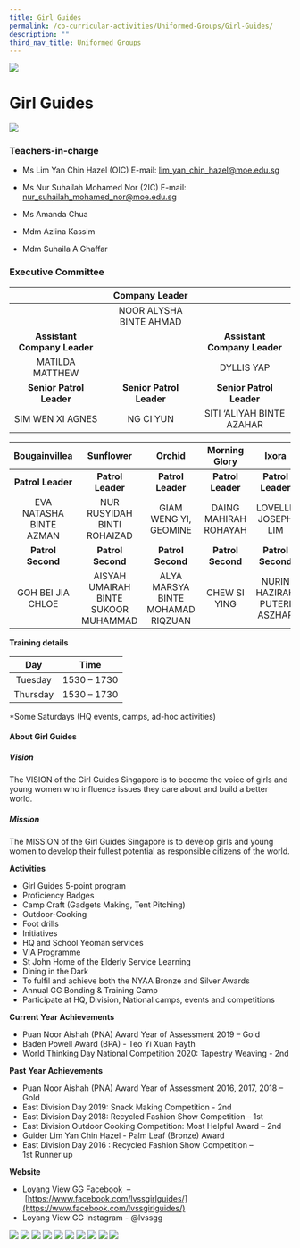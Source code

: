 ```yaml
---
title: Girl Guides
permalink: /co-curricular-activities/Uniformed-Groups/Girl-Guides/
description: ""
third_nav_title: Uniformed Groups
---
```

![](/images/Banner.jpg)

Girl Guides
===========

![](/images/GG.jpeg)

### Teachers-in-charge

  

*   Ms Lim Yan Chin Hazel (OIC)  E-mail: lim_yan_chin_hazel@moe.edu.sg
*   Ms Nur Suhailah Mohamed Nor (2IC)  E-mail: nur_suhailah_mohamed_nor@moe.edu.sg
*   Ms Amanda Chua   
    
*   Mdm Azlina Kassim   
    
*   Mdm Suhaila A Ghaffar  
    

  

### Executive Committee

|                              |    **Company Leader**    |                              |
|:----------------------------:|:------------------------:|:----------------------------:|
|                              |  NOOR ALYSHA BINTE AHMAD |                              |
| **Assistant Company Leader** |                          | **Assistant Company Leader** |
|        MATILDA MATTHEW       |                          |          DYLLIS YAP          |
|   **Senior Patrol Leader**   | **Senior Patrol Leader** |   **Senior Patrol Leader**   |
|       SIM WEN XI AGNES       |         NG CI YUN        |   SITI ‘ALIYAH BINTE AZAHAR  |





|    **Bougainvillea**    |             **Sunflower**            |             **Orchid**            |   **Morning Glory**   |          **Ixora**          |           **Jasmine**           |      **Hibiscus**     |
|:-----------------------:|:------------------------------------:|:---------------------------------:|:---------------------:|:---------------------------:|:-------------------------------:|:---------------------:|
|    **Patrol Leader**    |           **Patrol Leader**          |         **Patrol Leader**         |   **Patrol Leader**   |      **Patrol Leader**      |        **Patrol Leader**        |   **Patrol Leader**   |
| EVA NATASHA BINTE AZMAN |      NUR RUSYIDAH BINTI ROHAIZAD     |       GIAM WENG YI, GEOMINE       | DAING MAHIRAH ROHAYAH |      LOVELLE JOSEPH LIM     |   THEONE FRANCZESKA L MARTINEZ  | KIRIYADEVI D/O GANESH |
|    **Patrol Second**    |           **Patrol Second**          |         **Patrol Second**         |   **Patrol Second**   |      **Patrol Second**      |        **Patrol Second**        |   **Patrol Second**   |
|    GOH BEI JIA CHLOE    | AISYAH UMAIRAH BINTE SUKOOR MUHAMMAD | ALYA MARSYA BINTE MOHAMAD RIQZUAN |      CHEW SI YING     | NURIN HAZIRAH PUTERI ASZHAR | NUR UMAIRAH BINTE MOHAMED AZRIN |    LOO WAI YAN JOAN   |









**Training details**

|  **Day** |   **Time**  |
|:--------:|:-----------:|
|  Tuesday | 1530 – 1730 |
| Thursday | 1530 – 1730 |


 

\*Some Saturdays (HQ events, camps, ad-hoc activities)


#### About Girl Guides

##### **Vision**

The VISION of the Girl Guides Singapore is to become the voice of girls and young women who influence issues they care about and build a better world.

##### **Mission**

The MISSION of the Girl Guides Singapore is to develop girls and young women to develop their fullest potential as responsible citizens of the world.

**Activities**     

*   Girl Guides 5-point program 
*   Proficiency Badges
*   Camp Craft (Gadgets Making, Tent Pitching)
*   Outdoor-Cooking
*   Foot drills
*   Initiatives
*   HQ and School Yeoman services
*   VIA Programme
*   St John Home of the Elderly Service Learning
*   Dining in the Dark
*   To fulfil and achieve both the NYAA Bronze and Silver Awards
*   Annual GG Bonding & Training Camp
*   Participate at HQ, Division, National camps, events and competitions

**Current Year Achievements**

*   Puan Noor Aishah (PNA) Award Year of Assessment 2019 – Gold
*   Baden Powell Award (BPA) - Teo Yi Xuan Fayth
*   World Thinking Day National Competition 2020: Tapestry Weaving - 2nd

**Past** **Year** **Achievements**

*   Puan Noor Aishah (PNA) Award Year of Assessment 2016, 2017, 2018 – Gold
*   East Division Day 2019: Snack Making Competition - 2nd
*   East Division Day 2018: Recycled Fashion Show Competition – 1st
*   East Division Outdoor Cooking Competition: Most Helpful Award – 2nd
*   Guider Lim Yan Chin Hazel - Palm Leaf (Bronze) Award
*   East Division Day 2016 : Recycled Fashion Show Competition – 1st Runner up

**Website**

*   Loyang View GG Facebook  – [https://www.facebook.com/lvssgirlguides/](https://www.facebook.com/lvssgirlguides/)
*   Loyang View GG Instagram - @lvssgg


![](/images/GG1.png)
![](/images/GG2.jpeg)
![](/images/GG3.jpeg)
![](/images/GG4.jpeg)
![](/images/GG5.png)
![](/images/GG6.png)
![](/images/GG7.png)
![](/images/GG8.png)
![](/images/GG9.png)
![](/images/GG10.png)